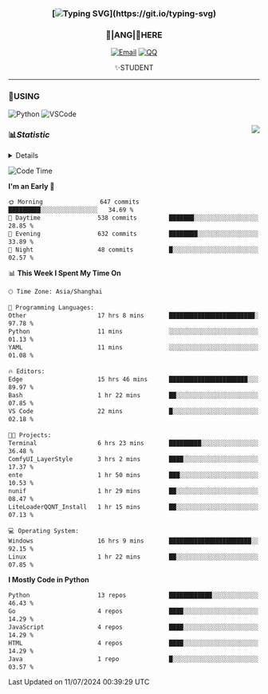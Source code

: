 <div align="center">


### [![Typing SVG](https://readme-typing-svg.herokuapp.com?size=25&duration=2500&color=8C43EA&vCenter=true&width=200&height=40&lines=%F0%9F%8C%B1ANGJustinl%F0%9F%8C%B1+!)](https://git.io/typing-svg)


### 🥛|**ANG**|🥛HERE



[![Email](https://img.shields.io/badge/Email-ANGJustin@163.com-6A5ACD?style=flat-square&logoColor=fff)](mailto:ANGJustinl@163.com)
[![QQ](https://img.shields.io/badge/QQ-77139032-98FB98?style=flat-square&logoColor=fff)](https://qm.qq.com/cgi-bin/qm/qr?k=mcs-cON_aPNfc3hO8-H7lWJHDX-5nKr7&noverify=0)




✨STUDENT 

</div>

---

### 🎨USING

![Python](https://img.shields.io/badge/-Python-blue?style=flat-square&logo=Python&logoColor=fff)
![VSCode](https://img.shields.io/badge/-VSCode-blue?style=flat-square&logo=visualstudiocode&logoColor=fff)


<a href="#">
  <img align="right" src="https://github-readme-stats.vercel.app/api?username=ANGJustinl&count_private=true&show_icons=true&hide_border=true&bg_color=15,f2f7fd,E0EAFC" />
</a>




### 📊*Statistic* 

<details>

<p align="center">
   <img src="github-metrics.svg" alt="typing-svg">
</p>

[![Github activity graph](https://github-readme-activity-graph.angforever.top/graph?username=ANGJustinl&theme=dracula)](https://github.com/ANGJustinl/ANGJustinl)
![image](https://github.com/ANGJustinl/ANGJustinl/assets/96008766/f6c957b8-b907-482a-8804-4c1f944d4b60)
</details>

<!--START_SECTION:waka-->
![Code Time](http://img.shields.io/badge/Code%20Time-189%20hrs%2034%20mins-blue)

**I'm an Early 🐤** 

```text
🌞 Morning                647 commits         █████████░░░░░░░░░░░░░░░░   34.69 % 
🌆 Daytime                538 commits         ███████░░░░░░░░░░░░░░░░░░   28.85 % 
🌃 Evening                632 commits         ████████░░░░░░░░░░░░░░░░░   33.89 % 
🌙 Night                  48 commits          █░░░░░░░░░░░░░░░░░░░░░░░░   02.57 % 
```


📊 **This Week I Spent My Time On** 

```text
🕑︎ Time Zone: Asia/Shanghai

💬 Programming Languages: 
Other                    17 hrs 8 mins       ████████████████████████░   97.78 % 
Python                   11 mins             ░░░░░░░░░░░░░░░░░░░░░░░░░   01.13 % 
YAML                     11 mins             ░░░░░░░░░░░░░░░░░░░░░░░░░   01.08 % 

🔥 Editors: 
Edge                     15 hrs 46 mins      ██████████████████████░░░   89.97 % 
Bash                     1 hr 22 mins        ██░░░░░░░░░░░░░░░░░░░░░░░   07.85 % 
VS Code                  22 mins             █░░░░░░░░░░░░░░░░░░░░░░░░   02.18 % 

🐱‍💻 Projects: 
Terminal                 6 hrs 23 mins       █████████░░░░░░░░░░░░░░░░   36.48 % 
ComfyUI_LayerStyle       3 hrs 2 mins        ████░░░░░░░░░░░░░░░░░░░░░   17.37 % 
ente                     1 hr 50 mins        ███░░░░░░░░░░░░░░░░░░░░░░   10.53 % 
nunif                    1 hr 29 mins        ██░░░░░░░░░░░░░░░░░░░░░░░   08.47 % 
LiteLoaderQQNT_Install   1 hr 15 mins        ██░░░░░░░░░░░░░░░░░░░░░░░   07.13 % 

💻 Operating System: 
Windows                  16 hrs 9 mins       ███████████████████████░░   92.15 % 
Linux                    1 hr 22 mins        ██░░░░░░░░░░░░░░░░░░░░░░░   07.85 % 
```

**I Mostly Code in Python** 

```text
Python                   13 repos            ████████████░░░░░░░░░░░░░   46.43 % 
Go                       4 repos             ████░░░░░░░░░░░░░░░░░░░░░   14.29 % 
JavaScript               4 repos             ████░░░░░░░░░░░░░░░░░░░░░   14.29 % 
HTML                     4 repos             ████░░░░░░░░░░░░░░░░░░░░░   14.29 % 
Java                     1 repo              █░░░░░░░░░░░░░░░░░░░░░░░░   03.57 % 
```




 Last Updated on 11/07/2024 00:39:29 UTC
<!--END_SECTION:waka-->
